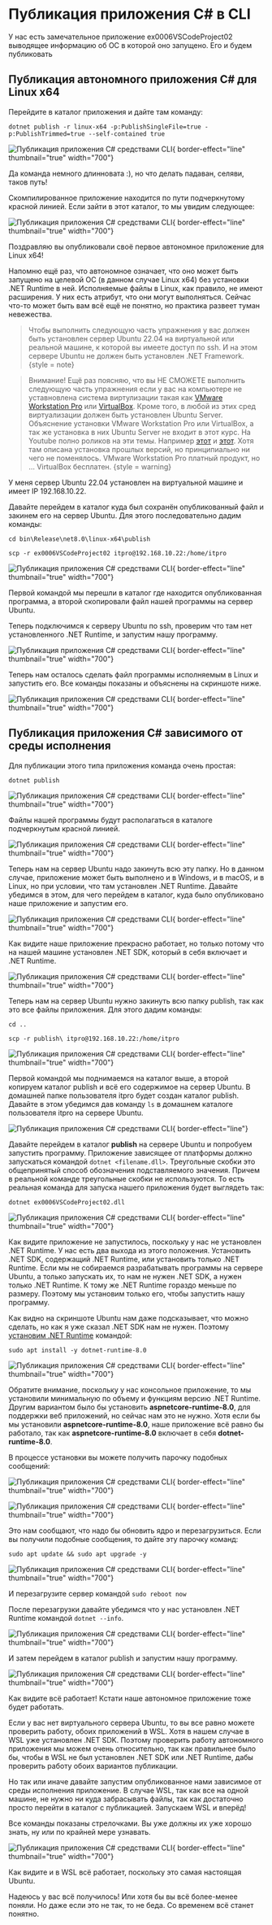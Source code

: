 # Публикация приложения C# в CLI
У нас есть замечательное приложение ex0006VSCodeProject02 выводящее информацию об ОС в которой оно запущено.
Его и будем публиковать

## Публикация автономного приложения C# для Linux x64
Перейдите в каталог приложения и дайте там команду:

`dotnet publish -r linux-x64 -p:PublishSingleFile=true -p:PublishTrimmed=true --self-contained true`

![Публикация приложения C# средствами CLI](PublishCSharpProjectByCLI01.png){ border-effect="line"  thumbnail="true" width="700"}

Да команда немного длинновата :), но что делать падаван, селяви, таков путь!

Скомпилированное приложение находится по пути подчеркнутому красной линией. Если зайти в этот каталог, то мы увидим
следующее:

![Публикация приложения C# средствами CLI](PublishCSharpProjectByCLI02.png){ border-effect="line"  thumbnail="true" width="700"}

Поздравляю вы опубликовали своё первое автономное приложение для Linux x64!

Напомню ещё раз, что автономное означает, что оно может быть запущено на целевой ОС (в данном случае Linux x64)
без установки .NET Runtime в ней. Исполняемые файлы в Linux, как правило, не имеют расширения. У них есть атрибут,
что они могут выполняться. Сейчас что-то может быть вам всё ещё не понятно, но практика развеет туман невежества.

>Чтобы выполнить следующую часть упражнения у вас должен быть установлен сервер Ubuntu 22.04 на виртуальной или реальной
> машине, к которой вы имеете доступ по ssh. И на этом сервере Ubuntu не должен быть установлен .NET Framework.
{style = note}

>Внимание! Ещё раз поясняю, что вы НЕ СМОЖЕТЕ выполнить следующую часть упражнения если у вас на компьютере не уставновлена
> система виртулизации такая как [VMware Workstation Pro](https://www.vmware.com/content/vmware/vmware-published-sites/us/products/workstation-pro/workstation-pro-evaluation.html.html) 
> или [VirtualBox](https://www.virtualbox.org/wiki/Downloads). Кроме того, в любой из этих сред виртуализации должен быть
> установлен Ubuntu Server. Объяснение установки VMware Workstation Pro или VirtualBox, а так же установка в них
> Ubuntu Server не входит в этот курс. На Youtube полно роликов на эти темы. Например [этот](https://youtu.be/4FBDLQVb8HA?list=PLUSohJYRsRBgsxWXsK-B4bo_4tXjAV7OS) 
> и [этот](https://youtu.be/cD5Hd7yOKOc?list=PLUSohJYRsRBimkrp_pfDbVY80DQz3csYD). Хотя там описана установка прошлых версий,
> но принципиально ни чего не поменялось. VMware Workstation Pro платный продукт, но ... VirtualBox бесплатен.
{style = warning}

У меня сервер Ubuntu 22.04 установлен на виртуальной машине и имеет IP 192.168.10.22.

Давайте перейдем в каталог куда был сохранён опубликованный файл и закинем его на сервер Ubuntu. Для этого последовательно
дадим команды:

`cd bin\Release\net8.0\linux-x64\publish`

`scp -r ex0006VSCodeProject02 itpro@192.168.10.22:/home/itpro`

![Публикация приложения C# средствами CLI](PublishCSharpProjectByCLI03.png){ border-effect="line"  thumbnail="true" width="700"}

Первой командой мы перешли в каталог где находится опубликованная программа, а второй скопировали файл нашей программы на
сервер Ubuntu.

Теперь подключимся к серверу Ubuntu по ssh, проверим что там нет установленного .NET Runtime, и запустим нашу программу.

![Публикация приложения C# средствами CLI](PublishCSharpProjectByCLI04.png){ border-effect="line"  thumbnail="true" width="700"}

Теперь нам осталось сделать файл программы исполняемым в Linux и запустить его. Все команды показаны и объяснены на скриншоте
ниже.

![Публикация приложения C# средствами CLI](PublishCSharpProjectByCLI05.png){ border-effect="line"  thumbnail="true" width="700"}

## Публикация приложения C# зависимого от среды исполнения
Для публикации этого типа приложения команда очень простая:

`dotnet publish`

![Публикация приложения C# средствами CLI](PublishCSharpProjectByCLI06.png){ border-effect="line"  thumbnail="true" width="700"}

Файлы нашей программы будут располагаться в каталоге подчеркнутым красной линией.

![Публикация приложения C# средствами CLI](PublishCSharpProjectByCLI07.png){ border-effect="line"  thumbnail="true" width="700"}

Теперь нам на сервер Ubuntu надо закинуть всю эту папку. Но в данном случае, приложение может быть выполнено и в Windows,
и в macOS, и в Linux, но при условии, что там установлен .NET Runtime. Давайте убедимся в этом, для чего перейдем в каталог,
куда было опубликовано наше приложение и запустим его.

![Публикация приложения C# средствами CLI](PublishCSharpProjectByCLI08.png){ border-effect="line"  thumbnail="true" width="700"}

Как видите наше приложение прекрасно работает, но только потому что на нашей машине установлен .NET SDK, который в себя
включает и .NET Runtime.

![Публикация приложения C# средствами CLI](PublishCSharpProjectByCLI09.png){ border-effect="line"  thumbnail="true" width="700"}

Теперь нам на сервер Ubuntu нужно закинуть всю папку publish, так как это все файлы приложения. Для этого дадим команды:

`cd ..`

`scp -r publish\ itpro@192.168.10.22:/home/itpro`

![Публикация приложения C# средствами CLI](PublishCSharpProjectByCLI10.png){ border-effect="line"  thumbnail="true" width="700"}

Первой командой мы поднимаемся на каталог выше, а второй копируем каталог publish и всё его содержимое на сервер Ubuntu.
В домашней папке пользователя itpro будет создан каталог publish. Давайте в этом убедимся дав команду `ls` в домашнем
каталоге пользователя itpro на сервере Ubuntu.

![Публикация приложения C# средствами CLI](PublishCSharpProjectByCLI11.png){ border-effect="line"}

Давайте перейдем в каталог **publish** на сервере Ubuntu и попробуем запустить программу. Приложение зависящее от платформы
должно запускаться командой `dotnet <filename.dll>`. Треугольные скобки это общепринятый способ обозначения подставляемого 
значения. Причем в реальной команде треугольные скобки не используются. То есть реальная команда для запуска нашего приложения
будет выглядеть так:

`dotnet ex0006VSCodeProject02.dll`

![Публикация приложения C# средствами CLI](PublishCSharpProjectByCLI12.png){ border-effect="line"  thumbnail="true" width="700"}

Как видите приложение не запустилось, поскольку у нас не установлен .NET Runtime. У нас есть два выхода из этого положения.
Установить .NET SDK, содержащий .NET Runtime, или установить только .NET Runtime. Если мы не собираемся разрабатывать 
программы на сервере Ubuntu, а только запускать их, то нам не нужен .NET SDK, а нужен только .NET Runtime. К тому же
.NET Runtime гораздо меньше по размеру. Поэтому мы установим только его, чтобы запустить нашу программу.

Как видно на скриншоте Ubuntu нам даже подсказывает, что можно сделать, но как я уже сказал .NET SDK нам не нужен. Поэтому
[установим .NET Runtime](https://learn.microsoft.com/ru-ru/dotnet/core/install/linux-ubuntu-2204#install-the-runtime) командой:

`sudo apt install -y dotnet-runtime-8.0`

![Публикация приложения C# средствами CLI](PublishCSharpProjectByCLI13.png){ border-effect="line"  thumbnail="true" width="700"}

Обратите внимание, поскольку у нас консольное приложение, то мы установили минимальную по объему и функциям версию .NET Runtime.
Другим вариантом было бы установить **aspnetcore-runtime-8.0**, для поддержки веб приложений, но сейчас нам это не нужно.
Хотя если бы мы установили **aspnetcore-runtime-8.0**, наше приложение всё равно бы работало, так как **aspnetcore-runtime-8.0**
включает в себя **dotnet-runtime-8.0**.

В процессе установки вы можете получить парочку подобных сообщений:

![Публикация приложения C# средствами CLI](PublishCSharpProjectByCLI14.png){ border-effect="line"  thumbnail="true" width="700"}

![Публикация приложения C# средствами CLI](PublishCSharpProjectByCLI15.png){ border-effect="line"  thumbnail="true" width="700"}

Это нам сообщают, что надо бы обновить ядро и перезагрузиться. Если вы получили подобные сообщения, то дайте эту парочку 
команд:

`sudo apt update && sudo apt upgrade -y`

![Публикация приложения C# средствами CLI](PublishCSharpProjectByCLI16.png){ border-effect="line"  thumbnail="true" width="700"}

И перезагрузите сервер командой `sudo reboot now`

После перезагрузки давайте убедимся что у нас установлен .NET Runtime командой `dotnet --info`.

![Публикация приложения C# средствами CLI](PublishCSharpProjectByCLI17.png){ border-effect="line"  thumbnail="true" width="700"}

И затем перейдем в каталог publish и запустим нашу программу.

![Публикация приложения C# средствами CLI](PublishCSharpProjectByCLI18.png){ border-effect="line"  thumbnail="true" width="700"}

Как видите всё работает! Кстати наше автономное приложение тоже будет работать.

Если у вас нет виртуального сервера Ubuntu, то вы все равно можете проверить работу, обоих приложений в WSL. Хотя в нашем
случае в WSL уже установлен .NET SDK. Поэтому проверить работу автономного приложения мы можем очень относительно, так
как правильнее было бы, чтобы в WSL не был установлен .NET SDK или .NET Runtime, дабы проверить работу обоих вариантов 
публикации.

Но так или иначе давайте запустим опубликованное нами зависимое от среды исполнения приложение. В случае WSL, так как 
все на одной машине, не нужно ни куда забрасывать файлы, так как достаточно просто перейти в каталог с публикацией.
Запускаем WSL и вперёд!

Все команды показаны стрелочками. Вы уже должны их уже хорошо знать, ну или по крайней мере узнавать.

![Публикация приложения C# средствами CLI](PublishCSharpProjectByCLI19.png){ border-effect="line"  thumbnail="true" width="700"}

Как видите и в WSL всё работает, поскольку это самая настоящая Ubuntu.

Надеюсь у вас всё получилось! Или хотя бы вы всё более-менее поняли. Но даже если это не так, то не беда. Со временем
всё станет понятно.